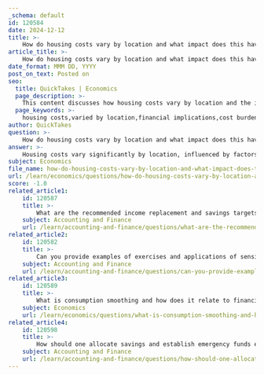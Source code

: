 ```yaml
---
_schema: default
id: 120584
date: 2024-12-12
title: >-
    How do housing costs vary by location and what impact does this have on financial decisions?
article_title: >-
    How do housing costs vary by location and what impact does this have on financial decisions?
date_format: MMM DD, YYYY
post_on_text: Posted on
seo:
  title: QuickTakes | Economics
  page_description: >-
    This content discusses how housing costs vary by location and the implications for financial decisions, including cost burden statistics, affordability indexes, and the impact on financial planning and behavior.
  page_keywords: >-
    housing costs,varied by location,financial implications,cost burden,Location Affordability Index,financial planning,regional differences,economic behavior,housing wealth shocks
author: QuickTakes
question: >-
    How do housing costs vary by location and what impact does this have on financial decisions?
answer: >-
    Housing costs vary significantly by location, influenced by factors such as local demand, economic conditions, and regional policies. This variation has profound implications for financial decisions made by individuals and families.\n\n1. **Cost Burden**: A significant portion of American households, approximately 31.3%, are considered cost-burdened, meaning they spend more than 30% of their income on housing. This statistic highlights the financial strain that high housing costs can impose, particularly in metropolitan areas like California, where the percentage of cost-burdened households is notably high. For lower-income households, the situation is even more dire; for instance, 83% of renter households earning less than $30,000 are cost-burdened, leaving them with minimal residual income for other essential expenses.\n\n2. **Location Affordability Index (LAI)**: Tools like the LAI provide insights into the combined costs of housing and transportation, helping individuals understand the overall affordability of living in different areas. This index is crucial for making informed decisions about where to live, as it reflects the economic realities of various locations.\n\n3. **Impact on Financial Planning**: High housing costs can limit financial flexibility, affecting decisions related to savings, investments, and overall consumption. Families in high-cost areas may find it challenging to allocate funds for college savings, retirement planning, or even day-to-day expenses. When housing is affordable, families have more disposable income for other priorities, such as education and childcare, which can enhance economic mobility.\n\n4. **Regional Differences**: The disparity in housing costs is stark when comparing urban centers to rural areas. For example, the IRS recognizes that housing expenses in high-cost cities like New York are significantly higher than in lower-cost areas, which can influence tax deductions and overall financial strategies.\n\n5. **Economic Behavior**: Housing wealth shocks can lead to changes in consumption patterns, debt management, and labor supply. When housing prices rise, individuals may adjust their financial behaviors, impacting their long-term financial stability.\n\nIn summary, understanding how housing costs vary by location is essential for effective financial planning. It influences not only immediate financial decisions but also long-term goals such as saving for college or retirement. As such, individuals and families must consider these factors carefully when making housing-related choices.
subject: Economics
file_name: how-do-housing-costs-vary-by-location-and-what-impact-does-this-have-on-financial-decisions.md
url: /learn/economics/questions/how-do-housing-costs-vary-by-location-and-what-impact-does-this-have-on-financial-decisions
score: -1.0
related_article1:
    id: 120587
    title: >-
        What are the recommended income replacement and savings targets for retirement planning?
    subject: Accounting and Finance
    url: /learn/accounting-and-finance/questions/what-are-the-recommended-income-replacement-and-savings-targets-for-retirement-planning
related_article2:
    id: 120582
    title: >-
        Can you provide examples of exercises and applications of sensitivity analysis in financial planning?
    subject: Accounting and Finance
    url: /learn/accounting-and-finance/questions/can-you-provide-examples-of-exercises-and-applications-of-sensitivity-analysis-in-financial-planning
related_article3:
    id: 120589
    title: >-
        What is consumption smoothing and how does it relate to financial planning?
    subject: Economics
    url: /learn/economics/questions/what-is-consumption-smoothing-and-how-does-it-relate-to-financial-planning
related_article4:
    id: 120598
    title: >-
        How should one allocate savings and establish emergency funds effectively?
    subject: Accounting and Finance
    url: /learn/accounting-and-finance/questions/how-should-one-allocate-savings-and-establish-emergency-funds-effectively
---
```


&nbsp;